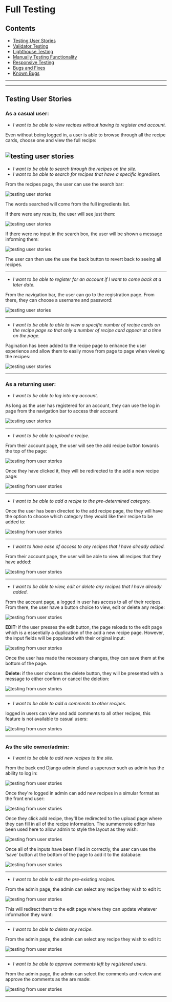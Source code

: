 # Full Testing
## Contents
+ [Testing User Stories](#testing-user-stories)
+ [Validator Testing](#validator-testing)
+ [Lighthouse Testing](#lighthouse-testing)
+ [Manually Testing Functionality](#manually-testing-functionality)
+ [Responsive Testing](#responsive-testing)
+ [Bugs and Fixes](#bugs-and-fixes)
+ [Known Bugs](#known-bugs)
---
---
## Testing User Stories
### As a casual user: 
+ *I want to be able to view recipes without having to register and account.*

Even without being logged in, a user is able to browse through all the recipe cards, choose one and view the full recipe:

![testing user stories](casual-user-view-page)
---

+ *I want to be able to search through the recipes on the site.*
+ *I want to be able to search for recipes that have a specific ingredient.*

From the recipes page, the user can use the search bar:

![testing user stories](search-box)

The words searched will come from the full ingredients list. 

If there were any results, the user will see just them:

![testing user stories](search-results)

If there were no input in the search box, the user will be shown a message informing them:

![testing user stories](no-search-results)

The user can then use the use the back button to revert back to seeing all recipes. 

---

+ *I want to be able to register for an account if I want to come back at a later date.*

From the navigation bar, the user can go to the registration page. From there, they can choose a username and password:

![testing user stories](registration)

---

+ *I want to be able to able to view a specific number of recipe cards on the recipe page so that only a number of recipe card appear at a time on the page.*

Pagination has been added to the recipe page to enhance the user experience and allow them to easily move from page to page when viewing the recipes:

![testing user stories](page-pagination)

---

### As a returning user: 
+ *I want to be able to log into my account.*

As long as the user has registered for an account, they can use the log in page from the navigation bar to access their account:

![testing user stories](login-page)

---

+ *I want to be able to upload a recipe.*

From their account page, the user will see the add recipe button towards the top of the page:

![testing from user stories](add-recipe-button)

Once they have clicked it, they will be redirected to the add a new recipe page:

![testing from user stories](add-a-new-recipe-page)

---

+ *I want to be able to add a recipe to the pre-determined category.*

Once the user has been directed to the add recipe page, the they will have the option to choose which category they would like their recipe to be added to:

![testing from user stories](add-recipe-to-a-categore)

---

+ *I want to have ease of access to any recipes that I have already added.*

From their account page, the user will be able to view all recipes that they have added:

![testing from user stories](profile-page)

---

+ *I want to be able to view, edit or delete any recipes that I have already added.*

From the account page, a logged in user has access to all of their recipes. From there, the user have a button choice to view, edit or delete any recipe:

![testing from user stories](view-edit-delete-buttons)

**EDIT:**
if the user presses the edit button, the page reloads to the edit page which is a essentially a duplication of the add a new recipe page. However, the input fields will be populated with their original input:

![testing from user stories](edit-recipe)

Once the user has made the necessary changes, they can save them at the bottom of the page. 

**Delete:** if the user chooses the delete button, they will be presented with a message to either confirm or cancel the deletion: 

![testing from user stories](delete-confirmation)

---

+ *I want to be able to add a comments to other recipes.*

logged in users can view and add comments to all other recipes, this feature is not available to casual users:

![testing from user stories](comments)

---

### As the site owner/admin:
+ *I want to be able to add new recipes to the site.*

From the back end Django admin planel a superuser such as admin has the ability to log in:

![testing from user stories](admin-login)

Once they're logged in admin can add new recipes in a simular format as the front end user:

![testing from user stories](admin-panel)

Once they click add recipe, they'll be redirected to the upload page where they can fill in all of the recipe information. The summernote editor has been used here to allow admin to style the layout as they wish:

![testing from user stories](admin-add-recipe)

Once all of the inputs have been filled in correctly, the user can use the 'save' button at the bottom of the page to add it to the database:

![testing from user stories](admin-save-button)

---

+ *I want to be able to edit the pre-existing recipes.*

From the admin page, the admin can select any recipe they wish to edit it:

![testing from user stories](admin-edit)

This will redirect them to the edit page where they can update whatever information they want:

---

+ *I want to be able to delete any recipe.*

From the admin page, the admin can  select any recipe they wish to edit it:

![testing from user stories](admin-delete)

---

+ *I want to be able to approve comments left by registered users.*

From the admin page, the admin can select the comments and review and approve the comments as the are made:

![testing from user stories](admin-comments)

---
